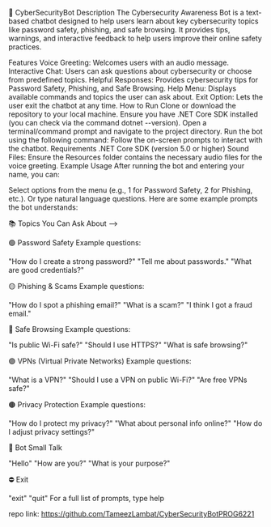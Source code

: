 🤖 CyberSecurityBot
Description
The Cybersecurity Awareness Bot is a text-based chatbot designed to help users learn about key cybersecurity topics like password safety, phishing, and safe browsing. It provides tips, warnings, and interactive feedback to help users improve their online safety practices.

Features
Voice Greeting: Welcomes users with an audio message.
Interactive Chat: Users can ask questions about cybersecurity or choose from predefined topics.
Helpful Responses: Provides cybersecurity tips for Password Safety, Phishing, and Safe Browsing.
Help Menu: Displays available commands and topics the user can ask about.
Exit Option: Lets the user exit the chatbot at any time.
How to Run
Clone or download the repository to your local machine.
Ensure you have .NET Core SDK installed (you can check via the command dotnet --version).
Open a terminal/command prompt and navigate to the project directory.
Run the bot using the following command:
Follow the on-screen prompts to interact with the chatbot.
Requirements
.NET Core SDK (version 5.0 or higher)
Sound Files: Ensure the Resources folder contains the necessary audio files for the voice greeting.
Example Usage
After running the bot and entering your name, you can:

Select options from the menu (e.g., 1 for Password Safety, 2 for Phishing, etc.).
Or type natural language questions.
Here are some example prompts the bot understands:

📚 Topics You Can Ask About
-->

🟢 Password Safety
Example questions:

"How do I create a strong password?"
"Tell me about passwords."
"What are good credentials?"

🟡 Phishing & Scams
Example questions:

"How do I spot a phishing email?"
"What is a scam?"
"I think I got a fraud email."

🔵 Safe Browsing
Example questions:

"Is public Wi-Fi safe?"
"Should I use HTTPS?"
"What is safe browsing?"

🟣 VPNs (Virtual Private Networks)
Example questions:

"What is a VPN?"
"Should I use a VPN on public Wi-Fi?"
"Are free VPNs safe?"



🟤 Privacy Protection
Example questions:

"How do I protect my privacy?"
"What about personal info online?"
"How do I adjust privacy settings?"



💬 Bot Small Talk

"Hello"
"How are you?"
"What is your purpose?"

⛔ Exit

"exit"
"quit"
For a full list of prompts, type help 

repo link: https://github.com/TameezLambat/CyberSecurityBotPROG6221